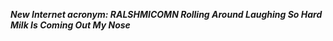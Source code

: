 _**New Internet acronym: RALSHMICOMN Rolling Around Laughing So Hard Milk Is Coming Out My Nose**_

